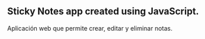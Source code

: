 Sticky Notes app created using JavaScript.
------------------------------------------
Aplicación web que permite crear, editar y eliminar notas.

